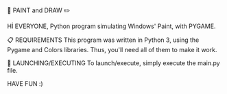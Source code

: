 🎨 PAINT and DRAW ✏️

Hİ EVERYONE,
Python program simulating Windows' Paint, with PYGAME.

📋 REQUIREMENTS
This program was written in Python 3, using the Pygame and Colors libraries. Thus, you'll need all of them to make it work.


🚀 LAUNCHING/EXECUTING
To launch/execute, simply execute the main.py file.

HAVE FUN :)
